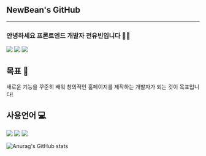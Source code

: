 ## NewBean's GitHub
---

### 안녕하세요 프론트엔드 개발자 전유빈입니다 🧑‍💻
<a href="https://newbean0312.github.io/portfolio/)" target="_blank"><img src="https://img.shields.io/badge/Portfolio_WebSite-784b08?style=flat&logo=microdotblog&logoColor=ffffff"/></a>
<a href="https://newbean-j.tistory.com/" target="_blank"><img src="https://img.shields.io/badge/Tistory_Blog-d64934?style=flat&logo=tistory&logoColor=ffffff"/></a>
<a href="#" target="_blank"><img src="https://img.shields.io/badge/newbean0312@gmail.com-32a85c?style=flat&logo=Gmail&logoColor=ffffff"/></a>

## 목표 📃
새로운 기능을 꾸준히 배워 창의적인 홈페이지를 제작하는 개발자가 되는 것이 목표입니다!

## 사용언어 💻
<img src="https://img.shields.io/badge/Portfolio_WebSite-E34F26?style=flat&logo=html5&logoColor=ffffff"/>
<img src="https://img.shields.io/badge/Portfolio_WebSite-1572B6?style=flat&logo=css3&logoColor=ffffff"/>
<img src="https://img.shields.io/badge/Portfolio_WebSite-F7DF1E?style=flat&logo=javascript&logoColor=ffffff"/>

![Anurag's GitHub stats](https://github-readme-stats.vercel.app/api?username=NewBean0312&show_icons=true&theme=radical)
